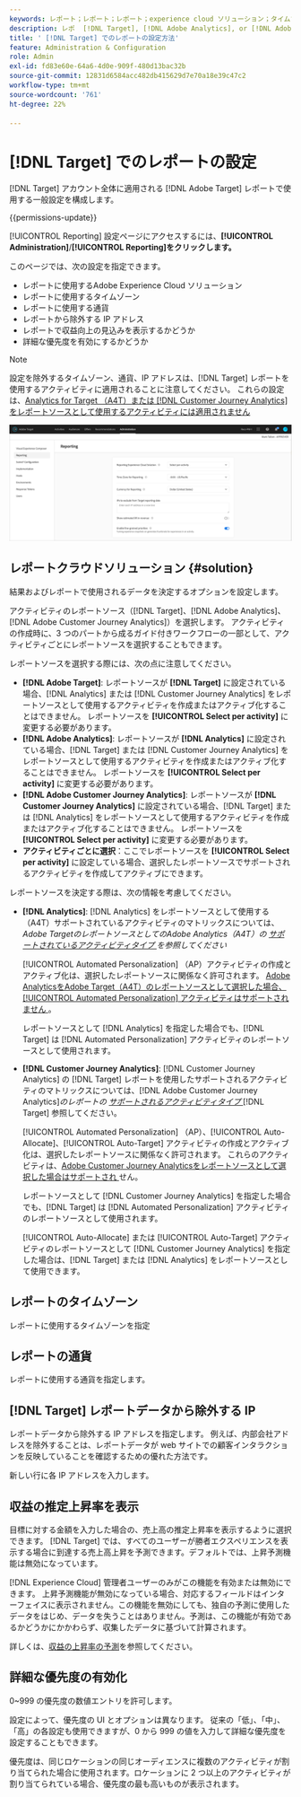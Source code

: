 ```yaml
---
keywords: レポート；レポート；レポート；experience cloud ソリューション；タイムゾーン；タイムゾーン；通貨；IP を除外；推定される収益向上；収益；収益向上；詳細な優先度；詳細な設定
description: レポ  [!DNL Target], [!DNL Adobe Analytics], or [!DNL Adobe Customer Journey Analytics]  トソースとして、デフォルトのタイムゾーンと通貨形式の指定、レポートから除外する IP アドレスの追加などを使用します。
title: ' [!DNL Target] でのレポートの設定方法'
feature: Administration & Configuration
role: Admin
exl-id: fd83e60e-64a6-4d0e-909f-480d13bac32b
source-git-commit: 12831d6584acc482db415629d7e70a18e39c47c2
workflow-type: tm+mt
source-wordcount: '761'
ht-degree: 22%

---
```


# [!DNL Target] でのレポートの設定

[!DNL Target] アカウント全体に適用される [!DNL Adobe Target] レポートで使用する一般設定を構成します。

{{permissions-update}}

[!UICONTROL Reporting] 設定ページにアクセスするには、**[!UICONTROL Administration]**/**[!UICONTROL Reporting]をクリックします。**

このページでは、次の設定を指定できます。

* レポートに使用するAdobe Experience Cloud ソリューション
* レポートに使用するタイムゾーン
* レポートに使用する通貨
* レポートから除外する IP アドレス
* レポートで収益向上の見込みを表示するかどうか
* 詳細な優先度を有効にするかどうか

>[!NOTE]
>
>設定を除外するタイムゾーン、通貨、IP アドレスは、[!DNL Target] レポートを使用するアクティビティに適用されることに注意してください。 これらの設定は、[Analytics for Target （A4T）または [!DNL Customer Journey Analytics] をレポートソースとして使用するアクティビティには適用されません ](/help/main/c-integrating-target-with-mac/a4t/a4t.md)

![ レポートページ ](/help/main/administrating-target/assets/reporting.png)

## レポートクラウドソリューション {#solution}

結果およびレポートで使用されるデータを決定するオプションを設定します。

アクティビティのレポートソース（[!DNL Target]、[!DNL Adobe Analytics]、[!DNL Adobe Customer Journey Analytics]）を選択します。 アクティビティの作成時に、3 つのパートから成るガイド付きワークフローの一部として、アクティビティごとにレポートソースを選択することもできます。

レポートソースを選択する際には、次の点に注意してください。

* **[!DNL Adobe Target]**: レポートソースが **[!DNL Target]** に設定されている場合、[!DNL Analytics] または [!DNL Customer Journey Analytics] をレポートソースとして使用するアクティビティを作成またはアクティブ化することはできません。 レポートソースを **[!UICONTROL Select per activity]** に変更する必要があります。
* **[!DNL Adobe Analytics]**: レポートソースが **[!DNL Analytics]** に設定されている場合、[!DNL Target] または [!DNL Customer Journey Analytics] をレポートソースとして使用するアクティビティを作成またはアクティブ化することはできません。 レポートソースを **[!UICONTROL Select per activity]** に変更する必要があります。
* **[!DNL Adobe Customer Journey Analytics]**: レポートソースが **[!DNL Customer Journey Analytics]** に設定されている場合、[!DNL Target] または [!DNL Analytics] をレポートソースとして使用するアクティビティを作成またはアクティブ化することはできません。 レポートソースを **[!UICONTROL Select per activity]** に変更する必要があります。
* **アクティビティごとに選択**：ここでレポートソースを **[!UICONTROL Select per activity]** に設定している場合、選択したレポートソースでサポートされるアクティビティを作成してアクティブにできます。

レポートソースを決定する際は、次の情報を考慮してください。

* **[!DNL Analytics]**: [!DNL Analytics] をレポートソースとして使用する（A4T）サポートされているアクティビティのマトリックスについては、*Adobe TargetのレポートソースとしてのAdobe Analytics（A4T）の [ サポートされているアクティビティタイプ ](/help/main/c-integrating-target-with-mac/a4t/a4t.md#section_F487896214BF4803AF78C552EF1669AA) を参照してください*

  [!UICONTROL Automated Personalization] （AP）アクティビティの作成とアクティブ化は、選択したレポートソースに関係なく許可されます。 [Adobe AnalyticsをAdobe Target（A4T）のレポートソースとして選択した場合、[!UICONTROL Automated Personalization] アクティビティはサポートされません ](/help/main/c-integrating-target-with-mac/a4t/a4t.md)。

  レポートソースとして [!DNL Analytics] を指定した場合でも、[!DNL Target] は [!DNL Automated Personalization] アクティビティのレポートソースとして使用されます。

* **[!DNL Customer Journey Analytics]**: [!DNL Customer Journey Analytics] の [!DNL Target] レポートを使用したサポートされるアクティビティのマトリックスについては、[!DNL Adobe Customer Journey Analytics]*のレポートの [ サポートされるアクティビティタイプ ](/help/main/c-integrating-target-with-mac/cja/target-reporting-in-cja.md#supported-activities)*[!DNL Target] 参照してください。

  [!UICONTROL Automated Personalization] （AP）、[!UICONTROL Auto-Allocate]、[!UICONTROL Auto-Target] アクティビティの作成とアクティブ化は、選択したレポートソースに関係なく許可されます。 これらのアクティビティは、[Adobe Customer Journey Analyticsをレポートソースとして選択した場合はサポートされ ](/help/main/c-integrating-target-with-mac/cja/target-reporting-in-cja.md) せん。

  レポートソースとして [!DNL Customer Journey Analytics] を指定した場合でも、[!DNL Target] は [!DNL Automated Personalization] アクティビティのレポートソースとして使用されます。

  [!UICONTROL Auto-Allocate] または [!UICONTROL Auto-Target] アクティビティのレポートソースとして [!DNL Customer Journey Analytics] を指定した場合は、[!DNL Target] または [!DNL Analytics] をレポートソースとして使用できます。

## レポートのタイムゾーン

レポートに使用するタイムゾーンを指定

## レポートの通貨

レポートに使用する通貨を指定します。

## [!DNL Target] レポートデータから除外する IP

レポートデータから除外する IP アドレスを指定します。 例えば、内部会社アドレスを除外することは、レポートデータが web サイトでの顧客インタラクションを反映していることを確認するための優れた方法です。

新しい行に各 IP アドレスを入力します。

## 収益の推定上昇率を表示

目標に対する金額を入力した場合の、売上高の推定上昇率を表示するように選択できます。 [!DNL Target] では、すべてのユーザーが勝者エクスペリエンスを表示する場合に到達する売上高上昇を予測できます。デフォルトでは、上昇予測機能は無効になっています。

[!DNL Experience Cloud] 管理者ユーザーのみがこの機能を有効または無効にできます。 上昇予測機能が無効になっている場合、対応するフィールドはインターフェイスに表示されません。この機能を無効にしても、独自の予測に使用したデータをはじめ、データを失うことはありません。予測は、この機能が有効であるかどうかにかかわらず、収集したデータに基づいて計算されます。

詳しくは、[収益の上昇率の予測](/help/main/administrating-target/r-target-account-preferences/estimating-lift-in-revenue.md)を参照してください。

## 詳細な優先度の有効化

0~999 の優先度の数値エントリを許可します。

設定によって、優先度の UI とオプションは異なります。 従来の「低」、「中」、「高」の各設定も使用できますが、0 から 999 の値を入力して詳細な優先度を設定することもできます。

優先度は、同じロケーションの同じオーディエンスに複数のアクティビティが割り当てられた場合に使用されます。ロケーションに 2 つ以上のアクティビティが割り当てられている場合、優先度の最も高いものが表示されます。
